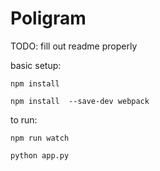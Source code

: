 # Poligram

TODO: fill out readme properly

basic setup:

`npm install`

`npm install  --save-dev webpack`

to run:

`npm run watch`

`python app.py`